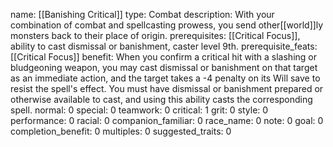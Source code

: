 name: [[Banishing Critical]]
type: Combat
description: With your combination of combat and spellcasting prowess, you send other[[world]]ly monsters back to their place of origin.
prerequisites: [[Critical Focus]], ability to cast dismissal or banishment, caster level 9th.
prerequisite_feats: [[Critical Focus]]
benefit: When you confirm a critical hit with a slashing or bludgeoning weapon, you may cast dismissal or banishment on that target as an immediate action, and the target takes a -4 penalty on its Will save to resist the spell's effect. You must have dismissal or banishment prepared or otherwise available to cast, and using this ability casts the corresponding spell.
normal: 0
special: 0
teamwork: 0
critical: 1
grit: 0
style: 0
performance: 0
racial: 0
companion_familiar: 0
race_name: 0
note: 0
goal: 0
completion_benefit: 0
multiples: 0
suggested_traits: 0
